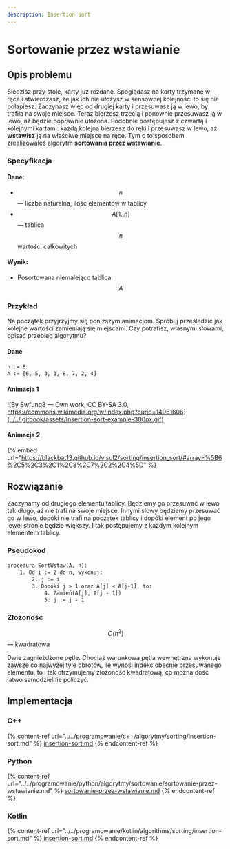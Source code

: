 ```yaml
---
description: Insertion sort
---
```


# Sortowanie przez wstawianie

## Opis problemu

Siedzisz przy stole, karty już rozdane. Spoglądasz na karty trzymane w ręce i stwierdzasz, że jak ich nie ułożysz w sensownej kolejności to się nie połapiesz. Zaczynasz więc od drugiej karty i przesuwasz ją w lewo, by trafiła na swoje miejsce. Teraz bierzesz trzecią i ponownie przesuwasz ją w lewo, aż będzie poprawnie ułożona. Podobnie postępujesz z czwartą i kolejnymi kartami: każdą kolejną bierzesz do ręki i przesuwasz w lewo, aż **wstawisz** ją na właściwe miejsce na ręce. Tym o to sposobem zrealizowałeś algorytm **sortowania przez wstawianie**.

### Specyfikacja

#### Dane:

* $$n$$ — liczba naturalna, ilość elementów w tablicy
* $$A[1..n]$$ — tablica $$n$$ wartości całkowitych

#### Wynik:

* Posortowana niemalejąco tablica $$A$$

### Przykład

Na początek przyjrzyjmy się poniższym animacjom. Spróbuj prześledzić jak kolejne wartości zamieniają się miejscami. Czy potrafisz, własnymi słowami, opisać przebieg algorytmu?

#### Dane

```
n := 8
A := [6, 5, 3, 1, 8, 7, 2, 4]
```

#### Animacja 1

![By Swfung8 — Own work, CC BY-SA 3.0, https://commons.wikimedia.org/w/index.php?curid=14961606](../../.gitbook/assets/Insertion-sort-example-300px.gif)

#### Animacja 2

{% embed url="https://blackbat13.github.io/visul2/sorting/insertion_sort/#array=%5B6%2C5%2C3%2C1%2C8%2C7%2C2%2C4%5D" %}

## Rozwiązanie

Zaczynamy od drugiego elementu tablicy. Będziemy go przesuwać w lewo tak długo, aż nie trafi na swoje miejsce. Innymi słowy będziemy przesuwać go w lewo, dopóki nie trafi na początek tablicy i dopóki element po jego lewej stronie będzie większy. I tak postępujemy z każdym kolejnym elementem tablicy.

### Pseudokod

```
procedura SortWstaw(A, n):
    1. Od i := 2 do n, wykonuj:
        2. j := i
        3. Dopóki j > 1 oraz A[j] < A[j-1], to:
            4. Zamień(A[j], A[j - 1])
            5. j := j - 1
```

### Złożoność

$$O(n^2)$$ — kwadratowa

Dwie zagnieżdżone pętle. Chociaż warunkowa pętla wewnętrzna wykonuje zawsze co najwyżej tyle obrotów, ile wynosi indeks obecnie przesuwanego elementu, to i tak otrzymujemy złożoność kwadratową, co można dość łatwo samodzielnie policzyć.

## Implementacja

### C++

{% content-ref url="../../programowanie/c++/algorytmy/sorting/insertion-sort.md" %}
[insertion-sort.md](../../programowanie/c++/algorytmy/sorting/insertion-sort.md)
{% endcontent-ref %}

### Python

{% content-ref url="../../programowanie/python/algorytmy/sortowanie/sortowanie-przez-wstawianie.md" %}
[sortowanie-przez-wstawianie.md](../../programowanie/python/algorytmy/sortowanie/sortowanie-przez-wstawianie.md)
{% endcontent-ref %}

### Kotlin

{% content-ref url="../../programowanie/kotlin/algorithms/sorting/insertion-sort.md" %}
[insertion-sort.md](../../programowanie/kotlin/algorithms/sorting/insertion-sort.md)
{% endcontent-ref %}